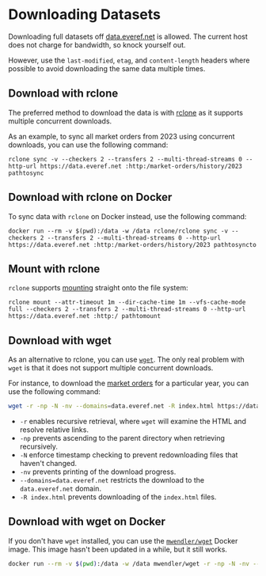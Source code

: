 # Downloading Datasets
Downloading full datasets off [data.everef.net](https://data.everef.net/) is allowed.
The current host does not charge for bandwidth, so knock yourself out.

However, use the `last-modified`, `etag`, and `content-length` headers where possible
to avoid downloading the same data multiple times.

## Download with rclone
The preferred method to download the data is with [rclone](https://rclone.org/) as it supports multiple concurrent downloads.

As an example, to sync all market orders from 2023 using concurrent downloads, you can use the following command:
```shell
rclone sync -v --checkers 2 --transfers 2 --multi-thread-streams 0 --http-url https://data.everef.net :http:/market-orders/history/2023 pathtosync
```

## Download with rclone on Docker
To sync data with `rclone` on Docker instead, use the following command:
```shell
docker run --rm -v $(pwd):/data -w /data rclone/rclone sync -v --checkers 2 --transfers 2 --multi-thread-streams 0 --http-url https://data.everef.net :http:/market-orders/history/2023 pathtosyncto
```

## Mount with rclone
`rclone` supports [mounting](https://rclone.org/commands/rclone_mount/) straight onto the file system:

```shell
rclone mount --attr-timeout 1m --dir-cache-time 1m --vfs-cache-mode full --checkers 2 --transfers 2 --multi-thread-streams 0 --http-url https://data.everef.net :http:/ pathtomount
```

## Download with wget
As an alternative to rclone, you can use [`wget`](https://linux.die.net/man/1/wget).
The only real problem with `wget` is that it does not support multiple concurrent downloads.

For instance, to download the [market orders](market-orders.md) for a particular year, you can use the following command:

```bash
wget -r -np -N -nv --domains=data.everef.net -R index.html https://data.everef.net/market-orders/history/2023/
```

* `-r` enables recursive retrieval, where `wget` will examine the HTML and resolve relative links.
* `-np` prevents ascending to the parent directory when retrieving recursively.
* `-N` enforce timestamp checking to prevent redownloading files that haven't changed.
* `-nv` prevents printing of the download progress.
* `--domains=data.everef.net` restricts the download to the `data.everef.net` domain.
* `-R index.html` prevents downloading of the `index.html` files.

## Download with wget on Docker

If you don't have `wget` installed, you can use the [`mwendler/wget`](https://hub.docker.com/r/mwendler/wget) Docker image.
This image hasn't been updated in a while, but it still works.
```bash
docker run --rm -v $(pwd):/data -w /data mwendler/wget -r -np -N -nv --domains=data.everef.net -R index.html --no-check-certificate https://data.everef.net/market-orders/history/2023/
```
